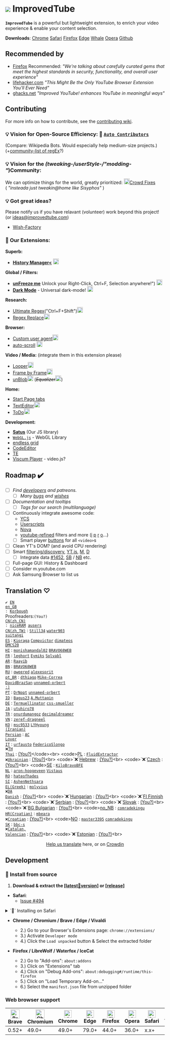 # <img src="https://github.com/code-charity/youtube/blob/f466617897ad5d5dd2e2b88e3d0d195a702359b4/menu/icons/32.png"> ImprovedTube
**`ImprovedTube`** is a powerful but lightweight extension,
to enrich your video experience & enable your content selection.

**Downloads**:
[Chrome](https://chrome.google.com/webstore/detail/improve-youtube-video-you/bnomihfieiccainjcjblhegjgglakjdd)
[Safari](https://apps.apple.com/us/app/improved-tube/id1672777754)
[Firefox](https://addons.mozilla.org/en-US/firefox/addon/youtube-addon/)
[Edge](https://microsoftedge.microsoft.com/addons/detail/improve-youtube-video-/knbckijjjbmkjiagojjneoplbjilfllc)
[Whale](https://store.whale.naver.com/detail/npfgdbojchpofhjdleehaoddbmbonbpa)
[Opera](https://addons.opera.com/de/extensions/details/improvedtube-youtube-extension/)
[Github](https://github.com/code-charity/ImprovedTube-for-YouTube/releases/latest)

## Recommended by
- [Firefox](https://addons.mozilla.org/en-US/firefox/addon/youtube-addon/)
  Recommended: *"We're talking about carefully curated gems that meet the highest standards
  in security, functionality, and overall user experience"*
- [lifehacker.com](https://lifehacker.com/this-might-be-the-only-youtube-browser-extension-youll-1846575110)
  *"This Might Be the Only YouTube Browser Extension You'll Ever Need"*
- [ghacks.net](https://www.ghacks.net/2021/03/26/improved-youtube-enhances-youtube-in-meaningful-ways/)
  *"Improved YouTube! enhances YouTube in meaningful ways"*

<!-- - [chip.de](https://www.chip.de/downloads/Improve-YouTube-fuer-Chrome_183480435.html) -->

## Contributing
For more info on how to contribute, see the [contributing wiki](https://github.com/code-charity/ImprovedTube-for-YouTube/wiki/Contributing").

### 💡 Vision for Open-Source Efficiency: 🌱 [`Auto Contributors`](https://github.com/code-charity/Open-Source-Bot--Github-Git-Pull-Request-Bot)
(Compare: Wikipedia Bots. Would especially help medium-size projects.) <br>
(+[community-list of regEx](https://github.com/code-charity/the-RegEx-Collector--Queries--Patterns " - ")?)

### 💡 Vision for the _(tweaking-/userStyle-/"modding-"_)Community:
We can optimize things for the world, greatly prioritized: [<img src="github.png" height="18px">Crowd Fixes](https://github.com/code-charity/Universal-UserTweaks) <br>  ( <i> "insteada just tweakin@home like Sisyphos" </i> )

### 💡 Got great ideas?
Please notify us if you have relavant (volunteer) work beyond this project! (or ideas@improvedtube.com)
- [Wish-Factory](https://github.com/code-charity/wish-factory "💡")

### 🎁 Our Extensions:

**Superb:**
- [**History Manager<**](https://chrome.google.com/webstore/detail/unblob-alpha/odognhgojidbcgconbcipmgffjcmfaoj) <a href="https://github.com/code-charity/history-manager"><img src="github.png" height="18px"></a><br>

**Global / Filters:**
- [**unFreeze me**](https://chrome.google.com/webstore/detail/ctrl-f-freedom-%20-right-cl/ijngdimmjkngoglcjaheoadciaalbafl) Unlock your Right-Click, Ctrl+F, Selection anywhere!") [<img src="github.png" height="18px">](https://github.com/code-charity/unlock-keyboard-and-mouse)
- [**Dark Mode**](https://chrome.google.com/webstore/detail/dark-mode/declgfomkjdohhjbcfemjklfebflhefl) - Universal dark-mode! [<img src="github.png" height="18px">](https://github.com/code-charity/dark-mode)

**Research:**
- [Ultimate Regex](https://chrome.google.com/webstore/detail/regex-search/pmihaiejckejbpjdnildimfkpcpnohlo)("Ctrl+F+Shift")[<img src="github.png" height="18px">](https://github.com/code-charity/regex)
- [Regex Replace](https://chrome.google.com/webstore/detail/regex-replace/ihcaaefaoebbcklmolaflgllidfamfgm)[<img src="github.png" height="18px">](https://github.com/code-charity/ultimate-REGEX-extension/issues/3)

**Browser:**
- [Custom user agent](https://chrome.google.com/webstore/detail/custom-user-agent/ncgbkkljbaojkhljombpjejedphfhdjj)[<img src="github.png" height="18px">](https://github.com/code-charity/user-agent)
- [auto-scroll](https://chrome.google.com/webstore/detail/auto-scroll/kpfalbhnppkbokafignonoppegdndlch) [<img src="github.png" height="18px">](https://github.com/code-charity/auto-scroll)

**Video / Media:** (integrate them in this extension please)
- [Looper](https://chrome.google.com/webstore/detail/looper/hlnfnoahfgnjnbkdckfnolacbmoknlmi)[<img src="github.png" height="18px">](https://github.com/code-charity/looper)
- [Frame by Frame](https://chrome.google.com/webstore/detail/frame-by-frame/cclnaabdfgnehogonpeddbgejclcjneh)[<img src="github.png" height="18px">](https://github.com/code-charity/frame-by-frame)
- [unBlob](https://chrome.google.com/webstore/detail/unblob-alpha/odognhgojidbcgconbcipmgffjcmfaoj)[<img src="github.png" height="18px">](https://github.com/code-charity/unblob "please fix/adopt me!") (<i><del>Equalizer[<img src="github.png" height="18px">](https://github.com/code-charity/equalizer)</del></i>)

**Home:**
- [Start Page tabs](https://github.com/code-charity/start-page)
- [TextEditor](https://chrome.google.com/webstore/detail/text-editor/bnbgafdjiinlgnjaedmfaablklnafpka)[<img src="github.png" height="18px">](https://github.com/code-charity/Editor)
- [ToDo](https://chrome.google.com/webstore/detail/to-do/mniboiicchcpkffcdlaocnkfpbdihgii)[<img src="github.png" height="18px">](https://github.com/code-charity/todo)

**Development:**
- [**Satus**](https://github.com/code-charity/satus) (Our JS library)
- [`WebGL.js`](https://github.com/code-charity/webgl.js) - WebGL Library
- [endless grid](https://github.com/code-charity/pluviam)
- [CodeEditor](https://github.com/code-charity/code-editor)
- [TE](https://github.com/code-charity/theme-engine)
- [Viscum Player](https://github.com/code-charity/viscum-player) - video.js?

## Roadmap ✔️
 - [ ] _Find [developers](https://github.com/code-charity/youtube/discussions/1881) and patreons._
   - [ ] _Many [bugs](https://github.com/code-charity/youtube-Extension/issues?q=label%3Abug+is%3Aopen+-label%3A_+) and [wishes](https://github.com/code-charity/YouTube-Extension/issues?q=label%3A%22Feature+Request%22+is%3Aopen)_
 - [ ] _Documentation and tooltips_
   - [ ] _Tags for our search (multilanguage)_
 - [ ] Continuously integrate awesome code:
   - [YCS](https://github.com/sonigy/YCS)
   - [Userscripts](https://greasyfork.org/en/scripts?sort=total_installs#:~:text=HTML5%20Video)
   - [Nova](https://github.com/raingart/Nova-YouTube-extension)
   - [youtube-refined](https://github.com/MarcGuiselin/youtube-refined) filters and more ([i](https://github.com/ThomasTavernier/Improve-Crunchyroll) [p](https://github.com/ppixiv/ppixiv) [r](https://github.com/refined-github/refined-github) [o](https://github.com/ovity/octotree)...)
   - [ ] Smart player [buttons](https://github.com/code-charity/ImprovedTube-for-YouTube/issues/1445) for all `<video>`s
 - [ ] Clean YT's DOM? (and avoid CPU rendering)
 - [ ] Smart [filtering/discovery](https://github.com/code-charity/ImprovedTube-for-YouTube/issues/1451), [YT.js](https://github.com/LuanRT/YouTube.js), [M](https://github.com/code-charity/ImprovedTube-for-YouTube/issues/1463), [D](https://github.com/code-charity/youtube/issues?q=is%3Aopen+sort%3Aupdated-desc+label%3A%22%3Cmeta%3E+data%22)
   - [ ] Integrate data [#1452](https://github.com/code-charity/ImprovedTube-for-YouTube/issues/1452), [SB](https://github.com/mchangrh/sb-mirror) / [NB](https://github.com/andrewzlee/NeuralBlock) etc.
 - [ ] Full-page GUI: History & Dashboard
 - [ ] Consider m.youtube.com
 - [ ] Ask Samsung Browser to list us

## Translation ♡
<code>✔️ [EN](https://github.com/code-charity/youtube/blob/master/_locales/en/messages.json)</code><br>
<code>[en_GB](https://github.com/code-charity/youtube/blob/master/_locales/en_GB/messages.json) : [Korbough](https://github.com/Korbough)</code><br>Proofreaders:<code>(You?)</code><br>
<code>[CN(zh_CN)](https://github.com/code-charity/youtube/blob/master/_locales/zh_CN/messages.json") : [niceRAM](https://github.com/niceRAM) [ausers](https://github.com/ausers)</code><br>
<code>[CN(zh_TW)](https://github.com/code-charity/youtube/blob/master/_locales/zh_TW/messages.json)</code> :
[<code>Still34</code>](https://github.com/Still34)
[<code>water903</code>](https://github.com/water903)  <br>
[<code>suitangi</code>](https://github.com/suitangi)<br>
<code>[ES](https://github.com/code-charity/youtube/blob/master/_locales/es/messages.json)</code> :
[<code>Kioraga</code>](https://github.com/Kioraga)
[<code>Compvictor</code>](https://github.com/Compvictor)
[<code>dimateos</code>](https://github.com/dimateos)<br>
[<code>DMCS20</code>](https://github.com/DMCS20)<br>
<code>[HI](https://github.com/code-charity/youtube/blob/master/_locales/hi/messages.json)</code> :
[<code>monishamandal02</code>](https://github.com/monishamandal02)
[<code>BRAVO68WEB</code>](https://github.com/BRAVO68WEB)<br>
<code>[FR](https://github.com/code-charity/youtube/blob/master/_locales/fr/messages.json)</code> :
[<code>leghort</code>](https://github.com/leghort)
[<code>Eymiks</code>](https://github.com/Eymiks)
[<code>Solvabl</code>](https://github.com/Solvabl)<br>
<code>[AR](https://github.com/code-charity/youtube-Extension/blob/master/_locales/ar/messages.json)</code> :
[<code>Raayib</code>](https://github.com/Raayib)<br>
<code>[BN](https://github.com/code-charity/youtube/blob/master/_locales/bn/messages.json)</code> :
[<code>BRAVO68WEB</code>](https://github.com/BRAVO68WEB)<br>
<code>[RU](https://github.com/code-charity/youtube/blob/master/_locales/ru/messages.json)</code> :
[<code>qweered</code>](https://github.com/qweered)
[<code>alexesprit</code>](https://github.com/alexesprit)<br>
<code>[pt_BR](https://github.com/code-charity/youtube/blob/master/_locales/pt_BR/messages.json)</code> :
[<code>dthiago</code>](https://github.com/dthiago)
[<code>Mike-Correa</code>](https://github.com/Mike-Correa)<br>
[<code>DavidBrazSan</code>](https://github.com/DavidBrazSan)
[<code>unnamed-orbert :)</code>](https://github.com/unnamed-orbert)<br>
<code>[PT](https://github.com/code-charity/youtube/blob/master/_locales/pt_PT/messages.json)</code> :
[<code>DrNopt</code>](https://github.com/DrNopt)
[<code>unnamed-orbert</code>](https://github.com/unnamed-orbert)<br>
<code>[ID](https://github.com/code-charity/youtube/blob/master/_locales/id/messages.json)</code> :
[<code>Bagus23</code>](https://github.com/Bagus23)
[<code>A.Muttaqin</code>](https://github.com/fdciabdul)<br>
<code>[DE](https://github.com/code-charity/youtube/blob/master/_locales/de/messages.json)</code> :
[<code>Termuellinator</code>](https://github.com/Termuellinator)
[<code>css-smueller</code>](https://github.com/css-smueller)<br>
<code>[JA](https://github.com/code-charity/youtube/blob/master/_locales/ja/messages.json)</code> :
[<code>utuhiro78</code>](https://github.com/utuhiro78)<br>
<code>[TR](https://github.com/code-charity/youtube/blob/master/_locales/tr/messages.json)</code> :
[<code>onurdumangoz</code>](https://github.com/onurdumangoz)
[<code>decimaldreamer</code>](https://github.com/decimaldreamer)<br>
<code>[VN](https://github.com/code-charity/youtube/blob/master/_locales/vn/messages.json)</code> :
[<code>zeref-dragneel</code>](https://github.com/zeref-dragneel)<br>
<code>[KO](https://github.com/code-charity/youtube/blob/master/_locales/ko/messages.json)</code> :
[<code>msc9533</code>](https://github.com/msc9533)
[<code>LYHyoung</code>](https://github.com/LYHyoung)<br>
<code>[(Iranian) Persian](https://github.com/code-charity/youtube/blob/master/_locales/fa_IR/messages.json)</code> :
[<code>AC Lover</code>](https://github.com/AC-Lover)<br>
<code>[IT](https://github.com/code-charity/youtube/blob/master/_locales/it/messages.json)</code> :
[<code>urfausto</code>](https://github.com/urfausto)
[<code>FedericoSlongo</code>](https://github.com/FedericoSlongo)<br>
<code>❌[TH Thai](https://github.com/code-charity/youtube/blob/master/_locales/th/messages.json)</code> :
[(You?)](https://github.com/????????)</code><br>
<code>[PL](https://github.com/code-charity/youtube/blob/master/_locales/pl/messages.json)</code> :
[<code>FluidExtractor</code>](https://github.com/FluidExtractor)<br>
<code>`❌`[Ukrainian](https://github.com/code-charity/youtube/blob/master/_locales/uk/messages.json)</code> :
[(You?)](https://github.com/????????)<br>
<code>`❌`[Hebrew](https://github.com/code-charity/youtube/blob/master/_locales/____/messages.json)</code> :
[(You?)](https://github.com/????????)<br>
<code>`❌`[Czech](https://github.com/code-charity/youtube/blob/master/_locales/____/messages.json)</code> :
[(You?)](https://github.com/????????)<br>
<code>[SE](https://github.com/code-charity/youtube/blob/master/_locales/sv/messages.json)</code> :
[<code>KiloBravoBFE</code>](https://github.com/KiloBravoBFE)<br>
<code>[NL](https://github.com/code-charity/youtube/blob/master/_locales/nl/messages.json)</code> :
[<code>aron-hoogeveen</code>](https://github.com/aron-hoogeveen)
[<code>Vistaus</code>](https://github.com/Vistaus)<br>
<code>[RO](https://github.com/code-charity/youtube/blob/master/_locales/ro/messages.json)</code> :
[<code>hateofhades</code>](https://github.com/hateofhades)<br>
<code>[SI](https://github.com/code-charity/youtube/blob/master/_locales/si/messages.json)</code> :
[<code>AshenNethsara</code>](https://github.com/AshenNethsara)<br>
<code>[EL(Greek)](https://github.com/code-charity/youtube/blob/master/_locales/el/messages.json)</code> :
[<code>molyvius</code>](https://github.com/molyvius)<br>
<code>`❌`[DA Danish](https://github.com/code-charity/youtube/blob/master/_locales/____/messages.json)</code> :
[(You?)](https://github.com/????????)<br>
<code>`❌`[Hungarian](https://github.com/code-charity/youtube/blob/master/_locales/____/messages.json)</code> :
[(You?)](https://github.com/????????)<br>
<code>`❌`[FI Finnish](https://github.com/code-charity/youtube/blob/master/_locales/____/messages.json)</code> :
[(You?)](https://github.com/????????)<br>
<code>`❌`[Serbian](https://github.com/code-charity/youtube/blob/master/_locales/____/messages.json)</code> :
[(You?)](https://github.com/????????)<br>
<code>`❌`[Slovak](https://github.com/code-charity/youtube/blob/master/_locales/____/messages.json)</code> :
[(You?)](https://github.com/????????)<br>
<code>`❌`[BG Bulgarian](https://github.com/code-charity/youtube/blob/master/_locales/____/messages.json)</code> :
[(You?)](https://github.com/????????)<br>
<code>[no_NB](https://github.com/code-charity/youtube/blob/master/_locales/nb_NO/messages.json)</code> :
[<code>comradekingu</code>](https://github.com/comradekingu)<br>
<code>[HR(Croatian)](https://github.com/code-charity/youtube/blob/master/_locales/hr/messages.json)</code> :
[<code>mbeara</code>](https://github.com/mbeara)<br>
<code>`❌`[Croatian](https://github.com/code-charity/youtube/blob/master/_locales/____/messages.json)</code> :
[(You?)](https://github.com/????????)<br>
<code>[NO](https://github.com/code-charity/youtube/blob/master/_locales/no/messages.json)</code> :
[<code>master3395</code>](https://github.com/master3395)
[<code>comradekingu</code>](https://github.com/comradekingu)<br>
<code>[SK](https://github.com/code-charity/youtube/blob/master/_locales/sk/messages.json)</code> :
[<code>bbc-s</code>](https://github.com/bbc-s)<br>
<code>`❌`[Catalan, Valencian](https://github.com/code-charity/youtube/blob/master/_locales/____/messages.json)</code> :
[(You?)](https://github.com/????????)<br>
<code>`❌`[Estonian](https://github.com/code-charity/youtube/blob/master/_locales/____/messages.json)</code> :
[(You?)](https://github.com/????????)<br>

<div align="center">

[Help us translate](https://github.com/code-charity/YouTube-Extension/wiki/Translations)
here, or on [Crowdin](https://crowdin.com/project/1655556")
</div>

## Development
### 🔧 Install from source
1. **Download & extract the [[latest🧪version]](https://github.com/code-charity/youtube-Extension/archive/refs/heads/master.zip) or  [[release]](https://github.com/code-charity/YouTube-Extension/releases)**
- **Safari**:
  - [Issue #494](https://github.com/code-charity/youtube-Extension/issues/494#issuecomment-675098753)

<details><summary>
`🔧` Installing on Safari </summary>

- 2.) [**Build yourself**](https://github.com/code-charity/youtube-Extension/issues/494#issuecomment-675098753)

OR

- 2.) Right-click ImprovedTube.app and select the "Open" option from the drop down menu.
  - 3.) Run this extension in your Applications folder
  - 4.) Open System Settings, click Privacy & Security, scroll down, and click the Open Anyway button (Allow App Store and identified developers first)
  - 5.) Click Quit and Open Safari Settings...
  - 6.)Click Advanced in Safari Settings and then turn on Show Develop menu in menu bar
  - 7.) Click Develop in Safari menu bar and then turn on Allow Unsigned Extensions
  	- If you’re using Safari 17 or later, click the Developer tab in Safari Settings, and select the “Allow unsigned extensions” option
  	- The Allow Unsigned Extensions setting resets when a user quits Safari, so you need to set it again the next time you launch Safari.
  - 8.) Click Develop in Safari menu bar and then turn on Allow Unsigned Extensions
  - 9.) You will see this extension in Extensions of Safari Settings, turn on it
  - 10.) Click Always Allow on Every Website
</details>

- **Chrome / Chromium / Brave / Edge / Vivaldi**
  - 2.) Go to your Browser's Extensions page: `chrome://extensions/`
  - 3.) Activate `Developer mode`
  - 4.) Click the `Load unpacked` button & Select the extracted folder

- **Firefox / LibreWolf / Waterfox / IceCat**
   - 2.) Go to "Add-ons": `about:addons`
   - 3.) Click on "Extensions" tab
   - 4.) Click on "Debug Add-ons": `about:debugging#/runtime/this-firefox`
   - 5.) Click on "Load Temporary Add-on…"
   - 6.) Select the `manifest.json` file from unzipped folder

### Web browser support
|[<img src="https://raw.githubusercontent.com/alrra/browser-logos/master/src/brave/brave_48x48.png" alt="Brave" width="28px" />](https://brave.com)</br>Brave | [<img src="https://raw.githubusercontent.com/alrra/browser-logos/master/src/chromium/chromium_48x48.png" alt="Chromium" width="28px" />](https://github.com/chromium/chromium)</br>Chromium | [<img src="https://raw.githubusercontent.com/alrra/browser-logos/master/src/chrome/chrome_48x48.png" alt="Chrome" width="24px" />](https://chrome.google.com/webstore/detail/improve-youtube-open-sour/bnomihfieiccainjcjblhegjgglakjdd)</br>Chrome | [<img src="https://raw.githubusercontent.com/alrra/browser-logos/master/src/edge/edge_48x48.png" alt="Edge" width="24px" height="24px" />](https://www.microsoft.com/edge)</br>Edge | [<img src="https://raw.githubusercontent.com/alrra/browser-logos/master/src/firefox/firefox_48x48.png" alt="Firefox" width="24px" height="24px" />](https://foundation.mozilla.org)</br>Firefox | [<img src="https://raw.githubusercontent.com/alrra/browser-logos/master/src/opera/opera_48x48.png" alt="Opera" width="24px" height="24px" />](https://addons.opera.com/en/extensions/details/install-chrome-extensions/)</br>Opera| [<img src="https://raw.githubusercontent.com/alrra/browser-logos/master/src/safari/safari_48x48.png" alt="Safari" width="24px" height="24px" />](https://www.apple.com/safari/)</br>Safari | [<img src="https://raw.githubusercontent.com/alrra/browser-logos/master/src/vivaldi/vivaldi_48x48.png" alt="Vivaldi" width="24px" height="24px" />](https://github.com/ric2b/Vivaldi-browser)</br>Vivaldi |
| --------- | --------- | --------- | --------- | --------- | --------- | --------- | --------- |
| 0.52+ | 49.0+ | 49.0+ | 79.0+ | 44.0+ | 36.0+ | x.x+ | 1.0+ |
</details>
